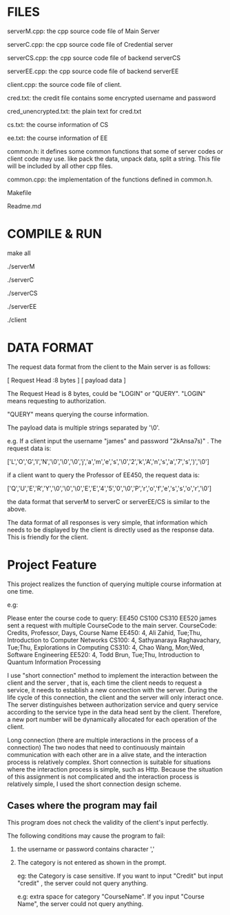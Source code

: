 # FILES

serverM.cpp: the cpp source code file of Main Server

serverC.cpp: the cpp source code file of Credential server

serverCS.cpp: the cpp source code file of backend  serverCS

serverEE.cpp: the cpp source code file of backend  serverEE

client.cpp: the source code file of client.



cred.txt: the credit file contains some encrypted username and password

cred_unencrypted.txt:  the plain text for cred.txt

cs.txt: the course information of CS

ee.txt: the course information of EE



common.h:  it defines some common functions that some of server codes or client code may use. like pack the data, unpack data, split a string.  This file will be included by all other cpp files.

common.cpp: the implementation of the functions defined in common.h.



Makefile

Readme.md



# COMPILE & RUN

make all

./serverM

./serverC

./serverCS

./serverEE

./client

# DATA FORMAT

The request data format from the client to the Main server is as follows:

[ Request Head :8 bytes ] [ payload data ]

The Request Head is 8 bytes, could be "LOGIN" or "QUERY". "LOGIN" means requesting to authorization.

"QUERY" means querying the  course information.

The payload data is multiple strings separated by '\0'.

e.g. If a client input the username "james" and password "2kAnsa7s)" . The request data is:

['L','O','G','I','N','\0','\0','\0','j','a','m','e','s','\0','2','k','A','n','s','a','7','s',')','\0']

if a client want to query the Professor of EE450, the request data is:

['Q','U','E','R','Y','\0','\0','\0','E','E','4','5','0','\0','P','r','o','f','e','s','s','o','r','\0']



the data format  that serverM to serverC or serverEE/CS is similar to the above.

The data format of all responses is very simple, that information which needs to be displayed by the client is directly used as the response data. This is friendly for the client.



# Project Feature

This project realizes the function of querying multiple course information at one time.

e.g: 

Please enter the course code to query: EE450 CS100 CS310 EE520
james sent a request with multiple CourseCode to the main server.
CourseCode: Credits, Professor, Days, Course Name
EE450: 4, Ali Zahid, Tue;Thu, Introduction to Computer Networks
CS100: 4, Sathyanaraya Raghavachary, Tue;Thu, Explorations in Computing
CS310: 4, Chao Wang, Mon;Wed, Software Engineering
EE520: 4, Todd Brun, Tue;Thu, Introduction to Quantum Information Processing





I use "short connection" method to  implement the interaction between the client and the server , that is, each time the client needs to request a service, it needs to establish a new connection with the server. During the life cycle of this connection, the client and the server will only interact once. The server distinguishes between authorization service and query service according to the service type in the data  head sent by the client. Therefore, a new port number will be dynamically allocated for each operation of the client.

Long connection (there are multiple interactions in the process of a connection) The two nodes that need to continuously maintain communication with each other are in a alive state, and the interaction process is relatively complex. Short connection is suitable for situations where the interaction process is simple, such as Http. Because the situation of this assignment is not complicated and the interaction process is relatively simple, I used the short connection design scheme.



## Cases where the program may fail

This program does not check the validity of the client's input perfectly.

The following conditions may cause the program to fail:

1. the username or password contains  character ','

2. The category is not entered as shown in the prompt. 

   eg: the Category is case sensitive. If you want to input "Credit" but input "credit" , the server could not query anything.

   e.g:  extra space for category "CourseName". If you input "Course Name", the server could not query anything.
